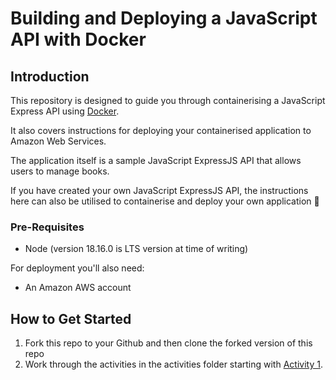 # Building and Deploying a JavaScript API with Docker

## Introduction

This repository is designed to guide you through containerising a JavaScript Express API using [Docker](https://www.docker.com/).

It also covers instructions for deploying your containerised application to Amazon Web Services.

The application itself is a sample JavaScript ExpressJS API that allows users to manage books.

If you have created your own JavaScript ExpressJS API, the instructions here can also be utilised to containerise and deploy your own application 🙌

### Pre-Requisites

- Node (version 18.16.0 is LTS version at time of writing)

For deployment you'll also need:

- An Amazon AWS account

## How to Get Started

1. Fork this repo to your Github and then clone the forked version of this repo
2. Work through the activities in the activities folder starting with [Activity 1](./activities/activity_1.md).
